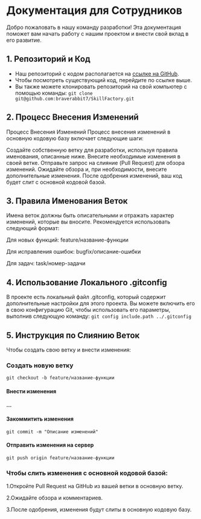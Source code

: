 # Документация для Сотрудников

Добро пожаловать в нашу команду разработки! Эта документация поможет вам начать работу с нашим проектом и внести свой вклад в его развитие.

## 1. Репозиторий и Код

- Наш репозиторий с кодом располагается на [ссылке на GitHub](https://github.com/braverabbit7/SkillFactory).
- Чтобы посмотреть существующий код, перейдите по ссылке выше.
- Вы также можете клонировать репозиторий на свой компьютер с помощью команды:
  ``git clone git@github.com:braverabbit7/SkillFactory.git``

## 2. Процесс Внесения Изменений

Процесс Внесения Изменений
Процесс внесения изменений в основную кодовую базу включает следующие шаги:

Создайте собственную ветку для разработки, используя правила именования, описанные ниже.
Внесите необходимые изменения в своей ветке.
Отправьте запрос на слияние (Pull Request) для обзора изменений.
Ожидайте обзора и, при необходимости, внесите дополнительные изменения.
После одобрения изменений, ваш код будет слит с основной кодовой базой.
## 3. Правила Именования Веток
Имена веток должны быть описательными и отражать характер изменений, которые вы вносите. Рекомендуется использовать следующий формат:

Для новых функций: feature/название-функции<br>

Для исправления ошибок: bugfix/описание-ошибки<br>

Для задач: task/номер-задачи
## 4. Использование Локального .gitconfig
В проекте есть локальный файл .gitconfig, который содержит дополнительные настройки для этого проекта. Вы можете включить его в свою конфигурацию Git, чтобы использовать его параметры, выполнив следующую команду:
```git config include.path ../.gitconfig```
## 5. Инструкция по Слиянию Веток
Чтобы создать свою ветку и внести изменения:
### Создать новую ветку
```git checkout -b feature/название-функции```

#### Внести изменения
#### ...

#### Закоммитить изменения
```git commit -m "Описание изменений"```

#### Отправить изменения на сервер
```git push origin feature/название-функции```

### Чтобы слить изменения с основной кодовой базой:
1.Откройте Pull Request на GitHub из вашей ветки в основную ветку.

2.Ожидайте обзора и комментариев.

3.После одобрения, изменения будут слиты в основную кодовую базу.